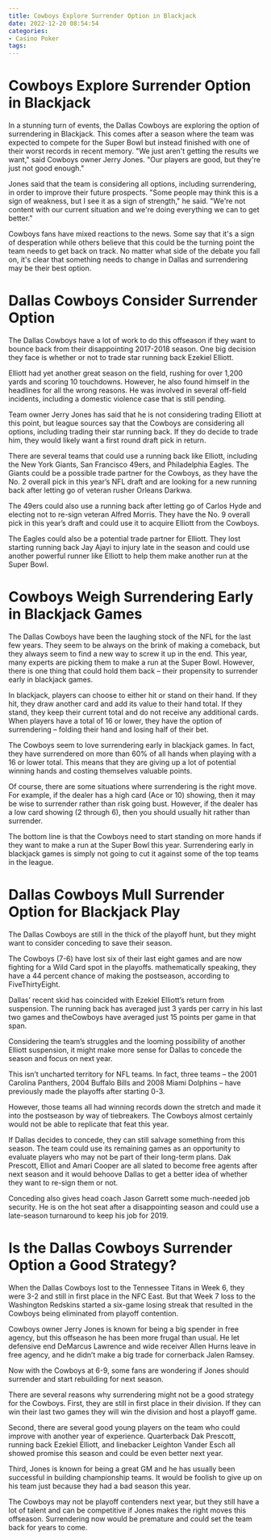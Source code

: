 ```yaml
---
title: Cowboys Explore Surrender Option in Blackjack 
date: 2022-12-20 08:54:54
categories:
- Casino Poker
tags:
---
```



#  Cowboys Explore Surrender Option in Blackjack 

In a stunning turn of events, the Dallas Cowboys are exploring the option of surrendering in Blackjack. This comes after a season where the team was expected to compete for the Super Bowl but instead finished with one of their worst records in recent memory. "We just aren't getting the results we want," said Cowboys owner Jerry Jones. "Our players are good, but they're just not good enough."

Jones said that the team is considering all options, including surrendering, in order to improve their future prospects. "Some people may think this is a sign of weakness, but I see it as a sign of strength," he said. "We're not content with our current situation and we're doing everything we can to get better."

Cowboys fans have mixed reactions to the news. Some say that it's a sign of desperation while others believe that this could be the turning point the team needs to get back on track. No matter what side of the debate you fall on, it's clear that something needs to change in Dallas and surrendering may be their best option.

#  Dallas Cowboys Consider Surrender Option 

The Dallas Cowboys have a lot of work to do this offseason if they want to bounce back from their disappointing 2017-2018 season. One big decision they face is whether or not to trade star running back Ezekiel Elliott.

Elliott had yet another great season on the field, rushing for over 1,200 yards and scoring 10 touchdowns. However, he also found himself in the headlines for all the wrong reasons. He was involved in several off-field incidents, including a domestic violence case that is still pending.

Team owner Jerry Jones has said that he is not considering trading Elliott at this point, but league sources say that the Cowboys are considering all options, including trading their star running back. If they do decide to trade him, they would likely want a first round draft pick in return.

There are several teams that could use a running back like Elliott, including the New York Giants, San Francisco 49ers, and Philadelphia Eagles. The Giants could be a possible trade partner for the Cowboys, as they have the No. 2 overall pick in this year’s NFL draft and are looking for a new running back after letting go of veteran rusher Orleans Darkwa.

The 49ers could also use a running back after letting go of Carlos Hyde and electing not to re-sign veteran Alfred Morris. They have the No. 9 overall pick in this year’s draft and could use it to acquire Elliott from the Cowboys.

The Eagles could also be a potential trade partner for Elliott. They lost starting running back Jay Ajayi to injury late in the season and could use another powerful runner like Elliott to help them make another run at the Super Bowl.

#  Cowboys Weigh Surrendering Early in Blackjack Games 

The Dallas Cowboys have been the laughing stock of the NFL for the last few years. They seem to be always on the brink of making a comeback, but they always seem to find a new way to screw it up in the end. This year, many experts are picking them to make a run at the Super Bowl. However, there is one thing that could hold them back – their propensity to surrender early in blackjack games.

In blackjack, players can choose to either hit or stand on their hand. If they hit, they draw another card and add its value to their hand total. If they stand, they keep their current total and do not receive any additional cards. When players have a total of 16 or lower, they have the option of surrendering – folding their hand and losing half of their bet.

The Cowboys seem to love surrendering early in blackjack games. In fact, they have surrendered on more than 60% of all hands when playing with a 16 or lower total. This means that they are giving up a lot of potential winning hands and costing themselves valuable points.

Of course, there are some situations where surrendering is the right move. For example, if the dealer has a high card (Ace or 10) showing, then it may be wise to surrender rather than risk going bust. However, if the dealer has a low card showing (2 through 6), then you should usually hit rather than surrender.

The bottom line is that the Cowboys need to start standing on more hands if they want to make a run at the Super Bowl this year. Surrendering early in blackjack games is simply not going to cut it against some of the top teams in the league.

#  Dallas Cowboys Mull Surrender Option for Blackjack Play 

The Dallas Cowboys are still in the thick of the playoff hunt, but they might want to consider conceding to save their season.

The Cowboys (7-6) have lost six of their last eight games and are now fighting for a Wild Card spot in the playoffs. mathematically speaking, they have a 44 percent chance of making the postseason, according to FiveThirtyEight.

Dallas’ recent skid has coincided with Ezekiel Elliott’s return from suspension. The running back has averaged just 3 yards per carry in his last two games and theCowboys have averaged just 15 points per game in that span.

Considering the team’s struggles and the looming possibility of another Elliott suspension, it might make more sense for Dallas to concede the season and focus on next year.

This isn’t uncharted territory for NFL teams. In fact, three teams – the 2001 Carolina Panthers, 2004 Buffalo Bills and 2008 Miami Dolphins – have previously made the playoffs after starting 0-3.

However, those teams all had winning records down the stretch and made it into the postseason by way of tiebreakers. The Cowboys almost certainly would not be able to replicate that feat this year.

If Dallas decides to concede, they can still salvage something from this season. The team could use its remaining games as an opportunity to evaluate players who may not be part of their long-term plans. Dak Prescott, Elliot and Amari Cooper are all slated to become free agents after next season and it would behoove Dallas to get a better idea of whether they want to re-sign them or not.

Conceding also gives head coach Jason Garrett some much-needed job security. He is on the hot seat after a disappointing season and could use a late-season turnaround to keep his job for 2019.

#  Is the Dallas Cowboys Surrender Option a Good Strategy?

When the Dallas Cowboys lost to the Tennessee Titans in Week 6, they were 3-2 and still in first place in the NFC East. But that Week 7 loss to the Washington Redskins started a six-game losing streak that resulted in the Cowboys being eliminated from playoff contention.

Cowboys owner Jerry Jones is known for being a big spender in free agency, but this offseason he has been more frugal than usual. He let defensive end DeMarcus Lawrence and wide receiver Allen Hurns leave in free agency, and he didn’t make a big trade for cornerback Jalen Ramsey.

Now with the Cowboys at 6-9, some fans are wondering if Jones should surrender and start rebuilding for next season.

There are several reasons why surrendering might not be a good strategy for the Cowboys. First, they are still in first place in their division. If they can win their last two games they will win the division and host a playoff game.

Second, there are several good young players on the team who could improve with another year of experience. Quarterback Dak Prescott, running back Ezekiel Elliott, and linebacker Leighton Vander Esch all showed promise this season and could be even better next year.

Third, Jones is known for being a great GM and he has usually been successful in building championship teams. It would be foolish to give up on his team just because they had a bad season this year.

The Cowboys may not be playoff contenders next year, but they still have a lot of talent and can be competitive if Jones makes the right moves this offseason. Surrendering now would be premature and could set the team back for years to come.